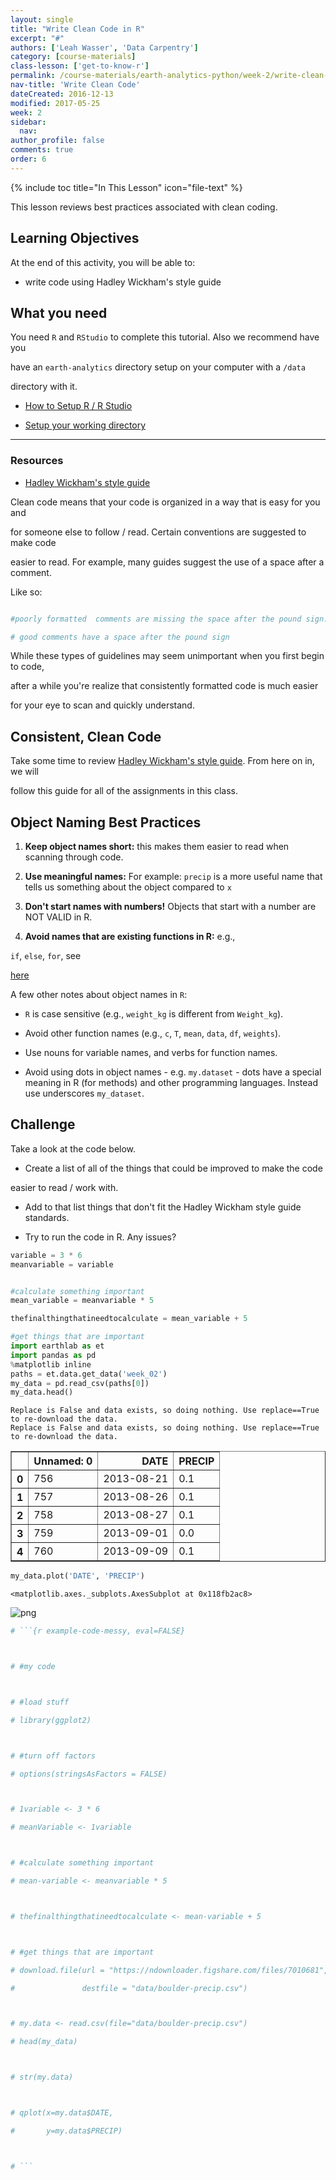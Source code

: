 ```yaml
---
layout: single
title: "Write Clean Code in R"
excerpt: "#"
authors: ['Leah Wasser', 'Data Carpentry']
category: [course-materials]
class-lesson: ['get-to-know-r']
permalink: /course-materials/earth-analytics-python/week-2/write-clean-code-with-r/
nav-title: 'Write Clean Code'
dateCreated: 2016-12-13
modified: 2017-05-25
week: 2
sidebar:
  nav:
author_profile: false
comments: true
order: 6
---
```




{% include toc title="In This Lesson" icon="file-text" %}



This lesson reviews best practices associated with clean coding.



<div class='notice--success' markdown="1">



## <i class="fa fa-graduation-cap" aria-hidden="true"></i> Learning Objectives

At the end of this activity, you will be able to:



* write code using Hadley Wickham's style guide



## <i class="fa fa-check-square-o fa-2" aria-hidden="true"></i> What you need



You need `R` and `RStudio` to complete this tutorial. Also we recommend have you

have an `earth-analytics` directory setup on your computer with a `/data`

directory with it.



* [How to Setup R / R Studio](/course-materials/earth-analytics-python/week-1/setup-r-rstudio/)

* [Setup your working directory](/course-materials/earth-analytics-python/week-1/setup-working-directory/)



***



### Resources

* <a href="http://adv-r.had.co.nz/Style.html" target="_blank" data-proofer-ignore=''>Hadley Wickham's style guide</a>



</div>





Clean code means that your code is organized in a way that is easy for you and

for someone else to follow / read. Certain conventions are suggested to make code

easier to read. For example, many guides suggest the use of a space after a comment.

Like so:



```r

#poorly formatted  comments are missing the space after the pound sign.

# good comments have a space after the pound sign

```



While these types of guidelines may seem unimportant when you first begin to code,

after a while you're realize that consistently formatted code is much easier

for your eye to scan and quickly understand.



## Consistent, Clean Code



Take some time to review <a href="http://adv-r.had.co.nz/Style.html" target="_blank">Hadley Wickham's style guide</a>. From here on in, we will

follow this guide for all of the assignments in this class.



## Object Naming Best Practices



1. **Keep object names short:** this makes them easier to read when scanning through code.

2. **Use meaningful names:** For example: `precip` is a more useful name that tells us something about the object compared to `x`

3. **Don't start names with numbers!** Objects that start with a number are NOT VALID in R.

4. **Avoid names that are existing functions in R:** e.g.,

`if`, `else`, `for`, see

[here](https://stat.ethz.ch/R-manual/R-devel/library/base/html/Reserved.html)



A few other notes about object names in `R`:



* `R` is case sensitive (e.g., `weight_kg` is different from `Weight_kg`).

* Avoid other function names (e.g., `c`, `T`, `mean`, `data`, `df`, `weights`).

* Use nouns for variable names, and verbs for function names.

* Avoid using dots in object names - e.g. `my.dataset` - dots have a special meaning in R (for methods) and other programming languages. Instead use underscores `my_dataset`.





<div class="notice--warning" markdown="1">



## <i class="fa fa-pencil-square-o" aria-hidden="true"></i> Challenge



Take a look at the code below.



* Create a list of all of the things that could be improved to make the code

easier to read / work with.

* Add to that list things that don't fit the Hadley Wickham style guide standards.

* Try to run the code in R. Any issues?



<!--

FORMAT Issues:

missing spaces in between comments

comments aren't useful to help me understand what is happening



OBJECT NAMING

- didn't use useful object names that describe the object

- used a number to name a variable

- one very long object name

- used a mixture of underscore and case that will be easy to confuse

- used a . in an object name



-->

</div>





```python
variable = 3 * 6
meanvariable = variable


#calculate something important
mean_variable = meanvariable * 5

thefinalthingthatineedtocalculate = mean_variable + 5
```


```python
#get things that are important
import earthlab as et
import pandas as pd
%matplotlib inline
paths = et.data.get_data('week_02')
my_data = pd.read_csv(paths[0])
my_data.head()
```

    Replace is False and data exists, so doing nothing. Use replace==True to re-download the data.
    Replace is False and data exists, so doing nothing. Use replace==True to re-download the data.





<div>
<table border="1" class="dataframe">
  <thead>
    <tr style="text-align: right;">
      <th></th>
      <th>Unnamed: 0</th>
      <th>DATE</th>
      <th>PRECIP</th>
    </tr>
  </thead>
  <tbody>
    <tr>
      <th>0</th>
      <td>756</td>
      <td>2013-08-21</td>
      <td>0.1</td>
    </tr>
    <tr>
      <th>1</th>
      <td>757</td>
      <td>2013-08-26</td>
      <td>0.1</td>
    </tr>
    <tr>
      <th>2</th>
      <td>758</td>
      <td>2013-08-27</td>
      <td>0.1</td>
    </tr>
    <tr>
      <th>3</th>
      <td>759</td>
      <td>2013-09-01</td>
      <td>0.0</td>
    </tr>
    <tr>
      <th>4</th>
      <td>760</td>
      <td>2013-09-09</td>
      <td>0.1</td>
    </tr>
  </tbody>
</table>
</div>




```python
my_data.plot('DATE', 'PRECIP')
```




    <matplotlib.axes._subplots.AxesSubplot at 0x118fb2ac8>




![png](../../../../../images/course-materials/earth-analytics-python//week-2/get-to-know-python/2017-01-25-R06-write-clean-code_4_1.png)



```python
# ```{r example-code-messy, eval=FALSE}



# #my code



# #load stuff

# library(ggplot2)



# #turn off factors

# options(stringsAsFactors = FALSE)



# 1variable <- 3 * 6

# meanVariable <- 1variable



# #calculate something important

# mean-variable <- meanvariable * 5



# thefinalthingthatineedtocalculate <- mean-variable + 5



# #get things that are important

# download.file(url = "https://ndownloader.figshare.com/files/7010681",

#               destfile = "data/boulder-precip.csv")



# my.data <- read.csv(file="data/boulder-precip.csv")

# head(my_data)



# str(my.data)



# qplot(x=my.data$DATE,

#       y=my.data$PRECIP)



# ```

```
